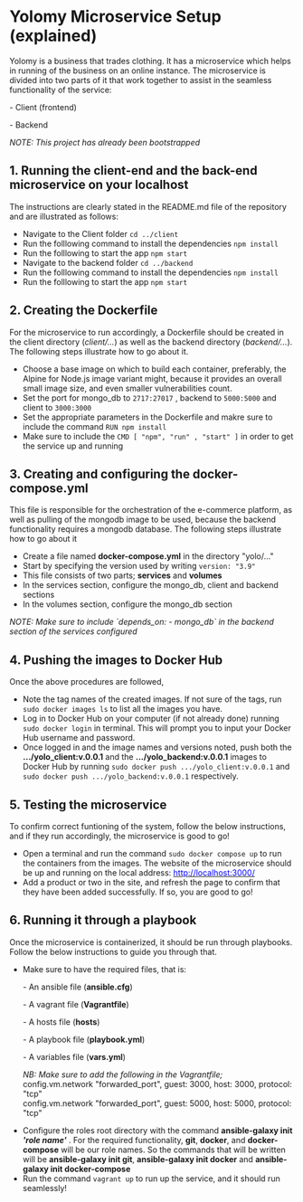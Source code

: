 # Yolomy Microservice Setup (explained)
Yolomy is a business that trades clothing. It has a microservice which helps in running of the business on an online instance. The microservice is divided into two parts of it that work together to assist in the seamless functionality of the service:
    <p>- Client (frontend)</p>
    <p>- Backend</p>
*NOTE: This project has already been bootstrapped*
 
## 1. Running the client-end and the back-end microservice on your localhost
The instructions are clearly stated in the README.md file of the repository and are illustrated as follows:
* Navigate to the Client folder `cd ../client`
* Run the folllowing command to install the dependencies `npm install`
* Run the folllowing to start the app `npm start`
* Navigate to the backend folder `cd ../backend`
* Run the folllowing command to install the dependencies `npm install`
* Run the folllowing to start the app `npm start`

## 2. Creating the Dockerfile
For the microservice to run accordingly, a Dockerfile should be created in the client directory (*client/...*) as well as the backend directory (*backend/...*). The following steps illustrate how to go about it.
* Choose a base image on which to build each container, preferably, the Alpine for Node.js image variant might, because it provides an overall small image size, and even smaller vulnerabilities count.
* Set the port for mongo_db to `2717:27017` , backend to `5000:5000` and client to `3000:3000`
* Set the appropriate parameters in the Dockerfile and makre sure to include the command `RUN npm install`
* Make sure to include the `CMD [ "npm", "run" , "start" ]` in order to get the service up and running

## 3. Creating and configuring the docker-compose.yml
This file is responsible for the orchestration of the e-commerce platform, as well as pulling of the mongodb image to be used, because the backend functionality requires a mongodb database. The following steps illustrate how to go about it
* Create a file named **docker-compose.yml** in the directory "yolo/..."
* Start by specifying the version used by writing `version: "3.9"`
* This file consists of two parts; **services** and **volumes**
* In the services section, configure the mongo_db, client and backend sections
* In the volumes section, configure the mongo_db section
<p><i>NOTE: Make sure to include `depends_on: - mongo_db` in the backend section of the services configured</i></p>

## 4. Pushing the images to Docker Hub
Once the above procedures are followed, 
* Note the tag names of the created images. If not sure of the tags, run `sudo docker images ls` to list all the images you have.
* Log in to Docker Hub on your computer (if not already done) running `sudo docker login` in terminal. This will prompt you to input your Docker Hub username and password.
* Once logged in and the image names and versions noted, push both the **.../yolo_client:v.0.0.1** and the **.../yolo_backend:v.0.0.1** images to Docker Hub by running `sudo docker push .../yolo_client:v.0.0.1` and `sudo docker push .../yolo_backend:v.0.0.1` respectively.

## 5. Testing the microservice
To confirm correct funtioning of the system, follow the below instructions, and if they run accordingly, the microservice is good to go!
* Open a terminal and run the command `sudo docker compose up` to run the containers from the images. The website of the microservice should be up and running on the local address: <a href="http://localhost:3000/"><font color="blue">http://localhost:3000/</font></a>
* Add a product or two in the site, and refresh the page to confirm that they have been added successfully. If so, you are good to go!

## 6. Running it through a playbook
Once the microservice is containerized, it should be run through playbooks. Follow the below instructions to guide you through that.
* Make sure to have the required files, that is:
    <p>- An ansible file (<b>ansible.cfg</b>)</p>
    <p>- A vagrant file (<b>Vagrantfile</b>)</p>
    <p>- A hosts file (<b>hosts</b>)</p>
    <p>- A playbook file (<b>playbook.yml</b>)</p>
    <p>- A variables file (<b>vars.yml</b>)</p>
    <p><i>NB: Make sure to add the following in the Vagrantfile;</i></br>
    config.vm.network "forwarded_port", guest: 3000, host: 3000, protocol: "tcp"</br>
    config.vm.network "forwarded_port", guest: 5000, host: 5000, protocol: "tcp"
    </p>
* Configure the roles root directory with the command **ansible-galaxy init <i>'role name'</i>** . For the required functionality, **git**, **docker**, and **docker-compose** will be our role names. So the commands that will be written will be **ansible-galaxy init git**, **ansible-galaxy init docker** and **ansible-galaxy init docker-compose**
* Run the command `vagrant up` to run up the service, and it should run seamlessly!
